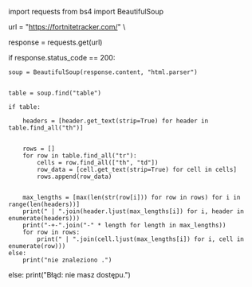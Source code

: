 import requests
from bs4 import BeautifulSoup


url = "https://fortnitetracker.com/" \



response = requests.get(url)


if response.status_code == 200:

    soup = BeautifulSoup(response.content, "html.parser")


    table = soup.find("table")

    if table:

        headers = [header.get_text(strip=True) for header in table.find_all("th")]


        rows = []
        for row in table.find_all("tr"):
            cells = row.find_all(["th", "td"])
            row_data = [cell.get_text(strip=True) for cell in cells]
            rows.append(row_data)

        
        max_lengths = [max(len(str(row[i])) for row in rows) for i in range(len(headers))]
        print(" | ".join(header.ljust(max_lengths[i]) for i, header in enumerate(headers)))
        print("-+-".join("-" * length for length in max_lengths))
        for row in rows:
            print(" | ".join(cell.ljust(max_lengths[i]) for i, cell in enumerate(row)))
    else:
        print("nie znaleziono .")
else:
    print("Błąd: nie masz dostępu.")
